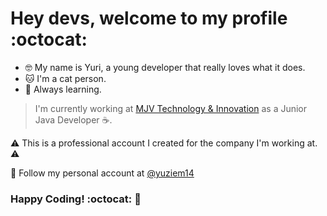 # Hey devs, welcome to my profile :octocat:

- :nerd_face: My name is Yuri, a young developer that really loves what it does.
- :cat: I'm a cat person.
- :book: Always learning.

> I'm currently working at [MJV Technology & Innovation](https://www.mjvinnovation.com/) as a Junior Java Developer :coffee:.

:warning: This is a professional account I created for the company I'm working at. :warning:

:robot: Follow my personal account at [@yuziem14](https://github.com/yuziem14)

### Happy Coding! :octocat: :purple_heart:
